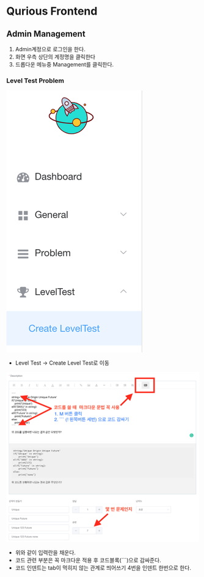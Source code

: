 # Qurious Frontend


## Admin Management

1. Admin계정으로 로그인을 한다.
2. 화면 우측 상단의 계정명을 클릭한다
3. 드롭다운 메뉴중 Management를 클릭한다.

### Level Test Problem

![sss](img/leveltest1.png)

- Level Test -> Create Level Test로 이동

![](img/leveltest2.png)

- 위와 같이 입력란을 채운다.
- 코드 관련 부분은 꼭 마크다운 적용 후 코드블록(```)으로 감싸준다.
- 코드 인덴트는 tab이 먹히지 않는 관계로 띄어쓰기 4번을 인덴트 한번으로 한다.
